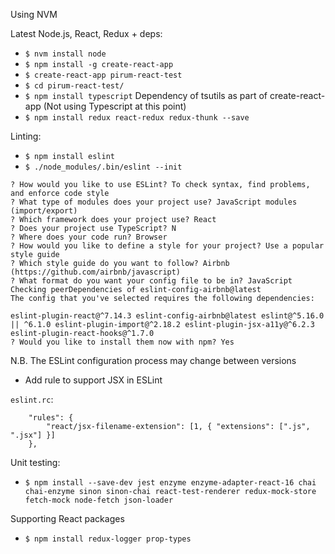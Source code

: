 Using NVM

Latest Node.js, React, Redux + deps:
* `$ nvm install node`
* `$ npm install -g create-react-app`
* `$ create-react-app pirum-react-test`
* `$ cd pirum-react-test/`
* `$ npm install typescript` Dependency of tsutils as part of create-react-app (Not using Typescript at this point)
* `$ npm install redux react-redux redux-thunk --save`


Linting:
* `$ npm install eslint`
* `$ ./node_modules/.bin/eslint --init`


```
? How would you like to use ESLint? To check syntax, find problems, and enforce code style
? What type of modules does your project use? JavaScript modules (import/export)
? Which framework does your project use? React
? Does your project use TypeScript? N
? Where does your code run? Browser
? How would you like to define a style for your project? Use a popular style guide
? Which style guide do you want to follow? Airbnb (https://github.com/airbnb/javascript)
? What format do you want your config file to be in? JavaScript
Checking peerDependencies of eslint-config-airbnb@latest
The config that you've selected requires the following dependencies:

eslint-plugin-react@^7.14.3 eslint-config-airbnb@latest eslint@^5.16.0 || ^6.1.0 eslint-plugin-import@^2.18.2 eslint-plugin-jsx-a11y@^6.2.3 eslint-plugin-react-hooks@^1.7.0
? Would you like to install them now with npm? Yes
```

N.B. The ESLint configuration process may change between versions

* Add rule to support JSX in ESLint

`eslint.rc`:
```
    "rules": {
        "react/jsx-filename-extension": [1, { "extensions": [".js", ".jsx"] }]
    },
```

Unit testing:
* `$ npm install --save-dev jest enzyme enzyme-adapter-react-16 chai chai-enzyme sinon sinon-chai react-test-renderer redux-mock-store fetch-mock node-fetch json-loader`


Supporting React packages
* `$ npm install redux-logger prop-types`
